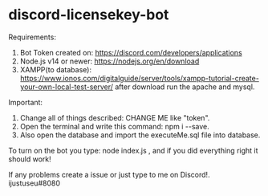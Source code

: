 # discord-licensekey-bot
Requirements:
1. Bot Token created on: https://discord.com/developers/applications
2. Node.js v14 or newer: https://nodejs.org/en/download
3. XAMPP(to database): https://www.ionos.com/digitalguide/server/tools/xampp-tutorial-create-your-own-local-test-server/ after download run the apache and mysql.

Important:
1. Change all of things described: CHANGE ME like "token".
2. Open the terminal and write this command: npm i --save.
3. Also open the database and import the executeMe.sql file into database.


To turn on the bot you type: node index.js , and if you did everything right it should work!


If any problems create a issue or just type to me on Discord!.
ijustuseu#8080
